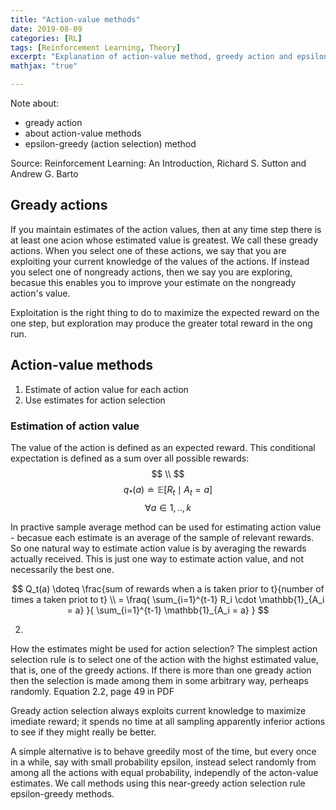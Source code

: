 ```yaml
---
title: "Action-value methods"
date: 2019-08-09
categories: [RL]
tags: [Reinforcement Learning, Theory]
excerpt: "Explanation of action-value method, greedy action and epsilon greed method"
mathjax: "true"

---
```


Note about:
* gready action
* about action-value methods
* epsilon-greedy (action selection) method

Source: Reinforcement Learning: An Introduction, Richard S. Sutton and Andrew G. Barto

## Gready actions
If you maintain estimates of the action values, then at any time step there is at least one acion whose estimated value is greatest. We call these gready actions. When you select one of these actions, we say that you are exploiting your current knowledge of the values of the actions. If instead you select one of nongready actions, then we say you are exploring, becasue this enables you to improve your estimate on the nongready action's value. 

Exploitation is the right thing to do to maximize the expected reward on the one step, but exploration may produce the greater total reward in the ong run. 

## Action-value methods
1. Estimate of action value for each action
2. Use estimates for action selection


### Estimation of action value
The value of the action is defined as an expected reward. This conditional expectation is defined as a sum over all possible rewards: 
$$ \\ $$
$$ q_*(a) \doteq \mathbb{E}[R_t \mid A_t = a ] $$   $$ \forall a \in {1,..,k} $$

In practive sample average method can be used for estimating action value - becasue each estimate is an average of the sample of relevant rewards. So one natural way to estimate action value is by averaging the rewards actually received. This is just one way to estimate action value, and not necessarily the best one. 

$$ Q_t(a) \doteq \frac{sum of rewards when a is taken prior to t}{number of times a taken priot to t} \\
   = \fraq{ \sum_{i=1}^{t-1} R_i \cdot \mathbb{1}_{A_i = a} }{ \sum_{i=1}^{t-1} \mathbb{1}_{A_i = a} } $$

2.
How the estimates might be used for action selection?
The simplest action selection rule is to select one of the action with the highst estimated value, that is, one of the greedy actions. If there is more than one gready action then the selection is made among them in some arbitrary way, perheaps randomly. 
Equation 2.2, page 49 in PDF

Gready action selection always exploits current knowledge to maximize imediate reward; it spends no time at all sampling apparently inferior actions to see if they might really be better.

A simple alternative is to behave greedily most of the time, but every once in a while, say with small probability epsilon, instead select randomly from among all the actions with equal probability, independly of the acton-value estimates. We call methods using this near-greedy action selection rule epsilon-greedy methods.


